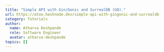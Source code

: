 ```yaml
---
title: "Simple API with Gin/Gonic and SurrealDB (GO)."
url: https://atoo.hashnode.dev/simple-api-with-gingonic-and-surrealdb
category: Tutorials
author:
  name: Atharva Deshpande
  role: Software Engineer
  avatar: atharva-deshpande
topics: []
---
```


